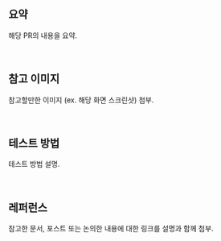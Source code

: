 ## 요약

해당 PR의 내용을 요약.

<br />

## 참고 이미지

참고할만한 이미지 (ex. 해당 화면 스크린샷) 첨부.

<br />

## 테스트 방법

테스트 방법 설명.

<br />

## 레퍼런스

참고한 문서, 포스트 또는 논의한 내용에 대한 링크를 설명과 함께 첨부.
